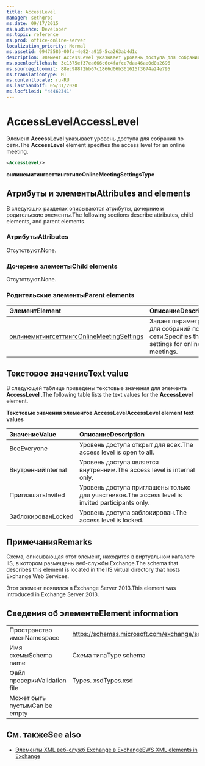 ```yaml
---
title: AccessLevel
manager: sethgros
ms.date: 09/17/2015
ms.audience: Developer
ms.topic: reference
ms.prod: office-online-server
localization_priority: Normal
ms.assetid: 09475586-00fa-4e82-a915-5ca263ab4d1c
description: Элемент AccessLevel указывает уровень доступа для собрания по сети.
ms.openlocfilehash: 3c1375ef37ea666c6c4fafce7daa46ae0d0a2696
ms.sourcegitcommit: 88ec988f2bb67c1866d06b361615f3674a24e795
ms.translationtype: MT
ms.contentlocale: ru-RU
ms.lasthandoff: 05/31/2020
ms.locfileid: "44462341"
---
```

# <a name="accesslevel"></a><span data-ttu-id="e1349-103">AccessLevel</span><span class="sxs-lookup"><span data-stu-id="e1349-103">AccessLevel</span></span>

<span data-ttu-id="e1349-104">Элемент **AccessLevel** указывает уровень доступа для собрания по сети.</span><span class="sxs-lookup"><span data-stu-id="e1349-104">The **AccessLevel** element specifies the access level for an online meeting.</span></span> 
  
```XML
<AccessLevel/>
```

 <span data-ttu-id="e1349-105">**онлинемитингсеттингстипе**</span><span class="sxs-lookup"><span data-stu-id="e1349-105">**OnlineMeetingSettingsType**</span></span>
## <a name="attributes-and-elements"></a><span data-ttu-id="e1349-106">Атрибуты и элементы</span><span class="sxs-lookup"><span data-stu-id="e1349-106">Attributes and elements</span></span>

<span data-ttu-id="e1349-107">В следующих разделах описываются атрибуты, дочерние и родительские элементы.</span><span class="sxs-lookup"><span data-stu-id="e1349-107">The following sections describe attributes, child elements, and parent elements.</span></span>
  
### <a name="attributes"></a><span data-ttu-id="e1349-108">Атрибуты</span><span class="sxs-lookup"><span data-stu-id="e1349-108">Attributes</span></span>

<span data-ttu-id="e1349-109">Отсутствуют.</span><span class="sxs-lookup"><span data-stu-id="e1349-109">None.</span></span>
  
### <a name="child-elements"></a><span data-ttu-id="e1349-110">Дочерние элементы</span><span class="sxs-lookup"><span data-stu-id="e1349-110">Child elements</span></span>

<span data-ttu-id="e1349-111">Отсутствуют.</span><span class="sxs-lookup"><span data-stu-id="e1349-111">None.</span></span>
  
### <a name="parent-elements"></a><span data-ttu-id="e1349-112">Родительские элементы</span><span class="sxs-lookup"><span data-stu-id="e1349-112">Parent elements</span></span>

|<span data-ttu-id="e1349-113">**Элемент**</span><span class="sxs-lookup"><span data-stu-id="e1349-113">**Element**</span></span>|<span data-ttu-id="e1349-114">**Описание**</span><span class="sxs-lookup"><span data-stu-id="e1349-114">**Description**</span></span>|
|:-----|:-----|
|[<span data-ttu-id="e1349-115">онлинемитингсеттингс</span><span class="sxs-lookup"><span data-stu-id="e1349-115">OnlineMeetingSettings</span></span>](onlinemeetingsettings.md) <br/> |<span data-ttu-id="e1349-116">Задает параметры для собраний по сети.</span><span class="sxs-lookup"><span data-stu-id="e1349-116">Specifies the settings for online meetings.</span></span>  <br/> |
   
## <a name="text-value"></a><span data-ttu-id="e1349-117">Текстовое значение</span><span class="sxs-lookup"><span data-stu-id="e1349-117">Text value</span></span>

<span data-ttu-id="e1349-118">В следующей таблице приведены текстовые значения для элемента **AccessLevel** .</span><span class="sxs-lookup"><span data-stu-id="e1349-118">The following table lists the text values for the **AccessLevel** element.</span></span> 
  
<span data-ttu-id="e1349-119">**Текстовые значения элементов AccessLevel**</span><span class="sxs-lookup"><span data-stu-id="e1349-119">**AccessLevel element text values**</span></span>

|<span data-ttu-id="e1349-120">**Значение**</span><span class="sxs-lookup"><span data-stu-id="e1349-120">**Value**</span></span>|<span data-ttu-id="e1349-121">**Описание**</span><span class="sxs-lookup"><span data-stu-id="e1349-121">**Description**</span></span>|
|:-----|:-----|
|<span data-ttu-id="e1349-122">Все</span><span class="sxs-lookup"><span data-stu-id="e1349-122">Everyone</span></span>  <br/> |<span data-ttu-id="e1349-123">Уровень доступа открыт для всех.</span><span class="sxs-lookup"><span data-stu-id="e1349-123">The access level is open to all.</span></span>  <br/> |
|<span data-ttu-id="e1349-124">Внутренний</span><span class="sxs-lookup"><span data-stu-id="e1349-124">Internal</span></span>  <br/> |<span data-ttu-id="e1349-125">Уровень доступа является внутренним.</span><span class="sxs-lookup"><span data-stu-id="e1349-125">The access level is internal only.</span></span>  <br/> |
|<span data-ttu-id="e1349-126">Приглашать</span><span class="sxs-lookup"><span data-stu-id="e1349-126">Invited</span></span>  <br/> |<span data-ttu-id="e1349-127">Уровень доступа приглашены только для участников.</span><span class="sxs-lookup"><span data-stu-id="e1349-127">The access level is invited participants only.</span></span>  <br/> |
|<span data-ttu-id="e1349-128">Заблокирован</span><span class="sxs-lookup"><span data-stu-id="e1349-128">Locked</span></span>  <br/> |<span data-ttu-id="e1349-129">Уровень доступа заблокирован.</span><span class="sxs-lookup"><span data-stu-id="e1349-129">The access level is locked.</span></span>  <br/> |
   
## <a name="remarks"></a><span data-ttu-id="e1349-130">Примечания</span><span class="sxs-lookup"><span data-stu-id="e1349-130">Remarks</span></span>

<span data-ttu-id="e1349-131">Схема, описывающая этот элемент, находится в виртуальном каталоге IIS, в котором размещены веб-службы Exchange.</span><span class="sxs-lookup"><span data-stu-id="e1349-131">The schema that describes this element is located in the IIS virtual directory that hosts Exchange Web Services.</span></span>
  
<span data-ttu-id="e1349-132">Этот элемент появился в Exchange Server 2013.</span><span class="sxs-lookup"><span data-stu-id="e1349-132">This element was introduced in Exchange Server 2013.</span></span>
  
## <a name="element-information"></a><span data-ttu-id="e1349-133">Сведения об элементе</span><span class="sxs-lookup"><span data-stu-id="e1349-133">Element information</span></span>

|||
|:-----|:-----|
|<span data-ttu-id="e1349-134">Пространство имен</span><span class="sxs-lookup"><span data-stu-id="e1349-134">Namespace</span></span>  <br/> |https://schemas.microsoft.com/exchange/services/2006/types  <br/> |
|<span data-ttu-id="e1349-135">Имя схемы</span><span class="sxs-lookup"><span data-stu-id="e1349-135">Schema name</span></span>  <br/> |<span data-ttu-id="e1349-136">Схема типа</span><span class="sxs-lookup"><span data-stu-id="e1349-136">Type schema</span></span>  <br/> |
|<span data-ttu-id="e1349-137">Файл проверки</span><span class="sxs-lookup"><span data-stu-id="e1349-137">Validation file</span></span>  <br/> |<span data-ttu-id="e1349-138">Types. xsd</span><span class="sxs-lookup"><span data-stu-id="e1349-138">Types.xsd</span></span>  <br/> |
|<span data-ttu-id="e1349-139">Может быть пустым</span><span class="sxs-lookup"><span data-stu-id="e1349-139">Can be empty</span></span>  <br/> ||
   
## <a name="see-also"></a><span data-ttu-id="e1349-140">См. также</span><span class="sxs-lookup"><span data-stu-id="e1349-140">See also</span></span>

- [<span data-ttu-id="e1349-141">Элементы XML веб-служб Exchange в Exchange</span><span class="sxs-lookup"><span data-stu-id="e1349-141">EWS XML elements in Exchange</span></span>](ews-xml-elements-in-exchange.md)

